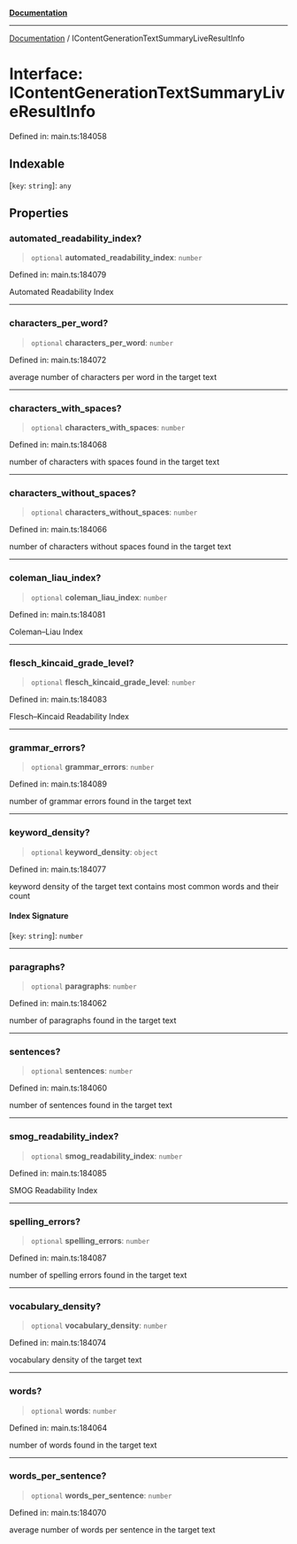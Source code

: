 [**Documentation**](../README.md)

***

[Documentation](../README.md) / IContentGenerationTextSummaryLiveResultInfo

# Interface: IContentGenerationTextSummaryLiveResultInfo

Defined in: main.ts:184058

## Indexable

\[`key`: `string`\]: `any`

## Properties

### automated\_readability\_index?

> `optional` **automated\_readability\_index**: `number`

Defined in: main.ts:184079

Automated Readability Index

***

### characters\_per\_word?

> `optional` **characters\_per\_word**: `number`

Defined in: main.ts:184072

average number of characters per word in the target text

***

### characters\_with\_spaces?

> `optional` **characters\_with\_spaces**: `number`

Defined in: main.ts:184068

number of characters with spaces found in the target text

***

### characters\_without\_spaces?

> `optional` **characters\_without\_spaces**: `number`

Defined in: main.ts:184066

number of characters without spaces found in the target text

***

### coleman\_liau\_index?

> `optional` **coleman\_liau\_index**: `number`

Defined in: main.ts:184081

Coleman–Liau Index

***

### flesch\_kincaid\_grade\_level?

> `optional` **flesch\_kincaid\_grade\_level**: `number`

Defined in: main.ts:184083

Flesch–Kincaid Readability Index

***

### grammar\_errors?

> `optional` **grammar\_errors**: `number`

Defined in: main.ts:184089

number of grammar errors found in the target text

***

### keyword\_density?

> `optional` **keyword\_density**: `object`

Defined in: main.ts:184077

keyword density of the target text
contains most common words and their count

#### Index Signature

\[`key`: `string`\]: `number`

***

### paragraphs?

> `optional` **paragraphs**: `number`

Defined in: main.ts:184062

number of paragraphs found in the target text

***

### sentences?

> `optional` **sentences**: `number`

Defined in: main.ts:184060

number of sentences found in the target text

***

### smog\_readability\_index?

> `optional` **smog\_readability\_index**: `number`

Defined in: main.ts:184085

SMOG Readability Index

***

### spelling\_errors?

> `optional` **spelling\_errors**: `number`

Defined in: main.ts:184087

number of spelling errors found in the target text

***

### vocabulary\_density?

> `optional` **vocabulary\_density**: `number`

Defined in: main.ts:184074

vocabulary density of the target text

***

### words?

> `optional` **words**: `number`

Defined in: main.ts:184064

number of words found in the target text

***

### words\_per\_sentence?

> `optional` **words\_per\_sentence**: `number`

Defined in: main.ts:184070

average number of words per sentence in the target text
